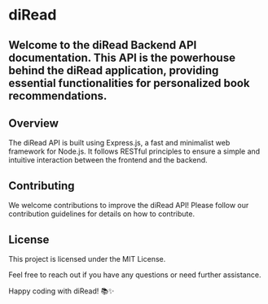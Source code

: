 # diRead

## Welcome to the diRead Backend API documentation. This API is the powerhouse behind the diRead application, providing essential functionalities for personalized book recommendations.

## Overview
The diRead API is built using Express.js, a fast and minimalist web framework for Node.js. It follows RESTful principles to ensure a simple and intuitive interaction between the frontend and the backend.

## Contributing
We welcome contributions to improve the diRead API! Please follow our contribution guidelines for details on how to contribute.

## License
This project is licensed under the MIT License.

Feel free to reach out if you have any questions or need further assistance.

Happy coding with diRead! 📚✨





